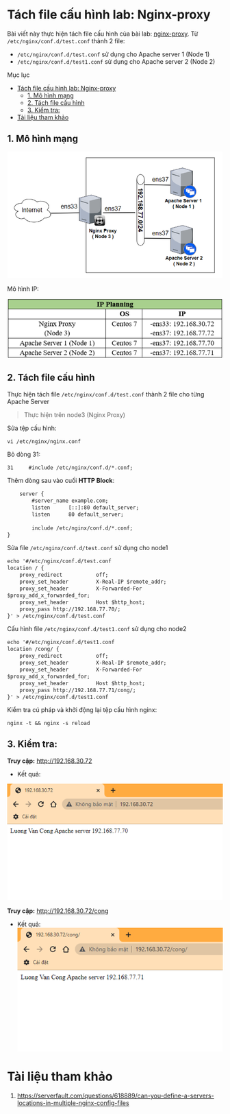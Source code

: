 # Tách file cấu hình lab: Nginx-proxy

Bài viết này thực hiện tách file cấu hình của bài lab: [nginx-proxy](./nginx-proxy-nangcao.md/#ii-lab). Từ `/etc/nginx/conf.d/test.conf` thành 2 file:
- `/etc/nginx/conf.d/test.conf` sử dụng cho Apache server 1 (Node 1)
- `/etc/nginx/conf.d/test1.conf` sử dụng cho Apache server 2 (Node 2)


Mục lục
- [Tách file cấu hình lab: Nginx-proxy](#tách-file-cấu-hình-lab-nginx-proxy)
  - [1. Mô hình mạng](#1-mô-hình-mạng)
  - [2. Tách file cấu hình](#2-tách-file-cấu-hình)
  - [3. Kiểm tra:](#3-kiểm-tra)
- [Tài liệu tham khảo](#tài-liệu-tham-khảo)

## 1. Mô hình mạng

![](../image/proxy-nangcap.png)

Mô hình IP:

![](../image/ipproxynangcao.png)

## 2. Tách file cấu hình
Thực hiện tách file `/etc/nginx/conf.d/test.conf` thành 2 file cho từng Apache Server

> Thực hiện trên node3 (Nginx Proxy)

Sửa tệp cấu hình:
```
vi /etc/nginx/nginx.conf
```
Bỏ dòng 31:
```
31     #include /etc/nginx/conf.d/*.conf;
```
Thêm dòng sau vào cuối **HTTP Block**:
```
    server {
        #server_name example.com;
        listen      [::]:80 default_server;
        listen      80 default_server;

        include /etc/nginx/conf.d/*.conf;
}
```
Sửa file `/etc/nginx/conf.d/test.conf` sử dụng cho node1
```
echo '#/etc/nginx/conf.d/test.conf
location / {
    proxy_redirect           off;
    proxy_set_header         X-Real-IP $remote_addr;
    proxy_set_header         X-Forwarded-For $proxy_add_x_forwarded_for;
    proxy_set_header         Host $http_host;
    proxy_pass http://192.168.77.70/;
}' > /etc/nginx/conf.d/test.conf
```

Cấu hình file `/etc/nginx/conf.d/test1.conf` sử dụng cho node2
```
echo '#/etc/nginx/conf.d/test1.conf
location /cong/ {
    proxy_redirect           off;
    proxy_set_header         X-Real-IP $remote_addr;
    proxy_set_header         X-Forwarded-For $proxy_add_x_forwarded_for;
    proxy_set_header         Host $http_host;
    proxy_pass http://192.168.77.71/cong/;
}' > /etc/nginx/conf.d/test1.conf
```

Kiểm tra cú pháp và khởi động lại tệp cấu hình nginx:
```
nginx -t && nginx -s reload
```
## 3. Kiểm tra:
**Truy cập:** http://192.168.30.72

- Kết quả:

![](../image/kqproxy1.png)

**Truy cập:** http://192.168.30.72/cong

- Kết quả:
![](./../image/kqproxy2.png)

# Tài liệu tham khảo

1. https://serverfault.com/questions/618889/can-you-define-a-servers-locations-in-multiple-nginx-config-files
